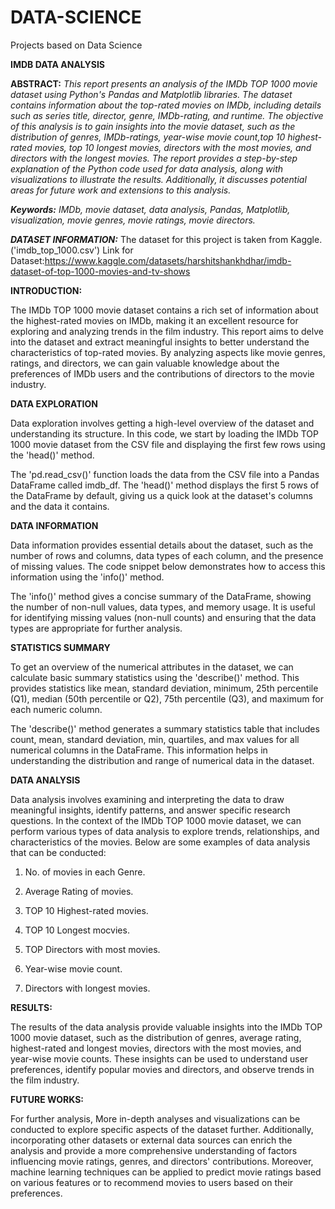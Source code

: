 # DATA-SCIENCE
Projects based on Data Science

**IMDB DATA ANALYSIS**

**ABSTRACT:**
*This report presents an analysis of the IMDb TOP 1000 movie dataset using Python's Pandas and Matplotlib libraries. The dataset contains information about the top-rated movies on IMDb, including details such as series title, director, genre, IMDb-rating, and runtime. The objective of this analysis is to gain insights into the movie dataset, such as the distribution of genres, IMDb-ratings, year-wise movie count,top 10 highest-rated movies, top 10 longest movies, directors with the most movies, and directors with the longest movies. The report provides a step-by-step explanation of the Python code used for data analysis, along with visualizations to illustrate the results. Additionally, it discusses potential areas for future work and extensions to this analysis.*

***Keywords:*** *IMDb, movie dataset, data analysis, Pandas, Matplotlib, visualization, movie genres, movie ratings, movie directors.*

***DATASET INFORMATION:*** The dataset for this project is taken from Kaggle.('imdb_top_1000.csv') 
Link for Dataset:https://www.kaggle.com/datasets/harshitshankhdhar/imdb-dataset-of-top-1000-movies-and-tv-shows

**INTRODUCTION:**

The IMDb TOP 1000 movie dataset contains a rich set of information about the highest-rated movies on IMDb, making it an excellent resource for exploring and analyzing trends in the film industry. This report aims to delve into the dataset and extract meaningful insights to better understand the characteristics of top-rated movies. By analyzing aspects like movie genres, ratings, and directors, we can gain valuable knowledge about the preferences of IMDb users and the contributions of directors to the movie industry.



**DATA EXPLORATION**

Data exploration involves getting a high-level overview of the dataset and understanding its structure. In this code, we start by loading the IMDb TOP 1000 movie dataset from the CSV file and displaying the first few rows using the 'head()' method.

The 'pd.read_csv()' function loads the data from the CSV file into a Pandas DataFrame called imdb_df. The 'head()' method displays the first 5 rows of the DataFrame by default, giving us a quick look at the dataset's columns and the data it contains.

**DATA INFORMATION**

Data information provides essential details about the dataset, such as the number of rows and columns, data types of each column, and the presence of missing values. The code snippet below demonstrates how to access this information using the 'info()' method.

The 'info()' method gives a concise summary of the DataFrame, showing the number of non-null values, data types, and memory usage. It is useful for identifying missing values (non-null counts) and ensuring that the data types are appropriate for further analysis.

**STATISTICS SUMMARY**

To get an overview of the numerical attributes in the dataset, we can calculate basic summary statistics using the 'describe()' method. This provides statistics like mean, standard deviation, minimum, 25th percentile (Q1), median (50th percentile or Q2), 75th percentile (Q3), and maximum for each numeric column.

The 'describe()' method generates a summary statistics table that includes count, mean, standard deviation, min, quartiles, and max values for all numerical columns in the DataFrame. This information helps in understanding the distribution and range of numerical data in the dataset.

**DATA ANALYSIS**

Data analysis involves examining and interpreting the data to draw meaningful insights, identify patterns, and answer specific research questions. In the context of the IMDb TOP 1000 movie dataset, we can perform various types of data analysis to explore trends, relationships, and characteristics of the movies. Below are some examples of data analysis that can be conducted:

1. No. of movies in each Genre.

2. Average Rating of movies.

3. TOP 10 Highest-rated movies.

4. TOP 10 Longest mocvies.

5. TOP Directors with most movies.

6. Year-wise movie count.

7. Directors with longest movies.

**RESULTS:**

The results of the data analysis provide valuable insights into the IMDb TOP 1000 movie dataset, such as the distribution of genres, average rating, highest-rated and longest movies, directors with the most movies, and year-wise movie counts. These insights can be used to understand user preferences, identify popular movies and directors, and observe trends in the film industry.

**FUTURE WORKS:**

For further analysis, More in-depth analyses and visualizations can be conducted to explore specific aspects of the dataset further. Additionally, incorporating other datasets or external data sources can enrich the analysis and provide a more comprehensive understanding of factors influencing movie ratings, genres, and directors' contributions. Moreover, machine learning techniques can be applied to predict movie ratings based on various features or to recommend movies to users based on their preferences.

